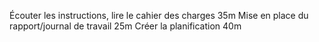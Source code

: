 Écouter les instructions, lire le cahier des charges 35m
Mise en place du rapport/journal de travail 25m
Créer la planification 40m
